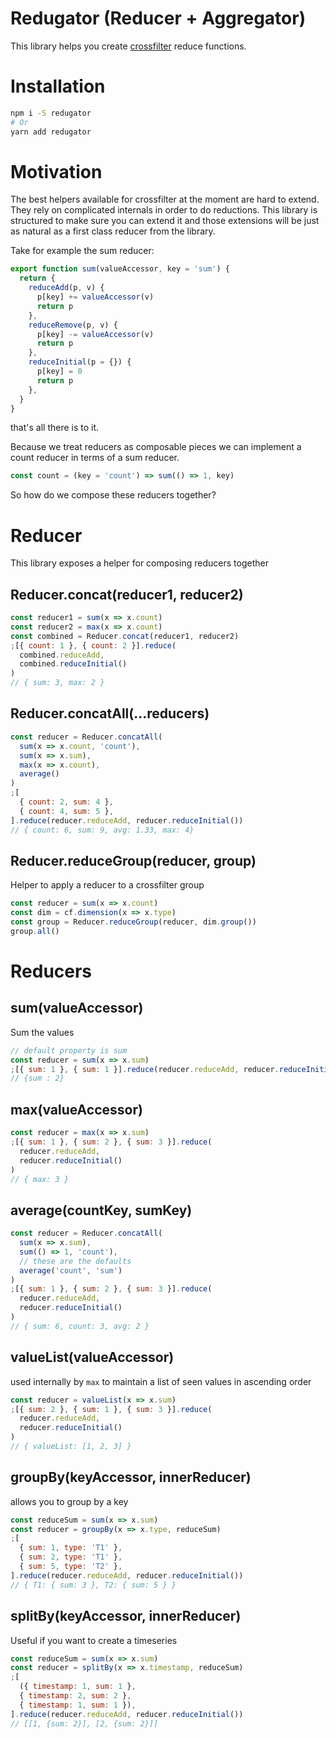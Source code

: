# Redugator (Reducer + Aggregator)

This library helps you create [crossfilter](https://github.com/crossfilter/crossfilter) reduce functions.

# Installation

```sh
npm i -S redugator
# Or
yarn add redugator
```

# Motivation

The best helpers available for crossfilter at the moment are hard to extend. They
rely on complicated internals in order to do reductions. This library is structured
to make sure you can extend it and those extensions will be just as natural as
a first class reducer from the library.

Take for example the sum reducer:

```js
export function sum(valueAccessor, key = 'sum') {
  return {
    reduceAdd(p, v) {
      p[key] += valueAccessor(v)
      return p
    },
    reduceRemove(p, v) {
      p[key] -= valueAccessor(v)
      return p
    },
    reduceInitial(p = {}) {
      p[key] = 0
      return p
    },
  }
}
```

that's all there is to it.

Because we treat reducers as composable pieces we can implement a count reducer in
terms of a sum reducer.

```js
const count = (key = 'count') => sum(() => 1, key)
```

So how do we compose these reducers together?

# Reducer

This library exposes a helper for composing reducers together

## Reducer.concat(reducer1, reducer2)

```js
const reducer1 = sum(x => x.count)
const reducer2 = max(x => x.count)
const combined = Reducer.concat(reducer1, reducer2)
;[{ count: 1 }, { count: 2 }].reduce(
  combined.reduceAdd,
  combined.reduceInitial()
)
// { sum: 3, max: 2 }
```

## Reducer.concatAll(...reducers)

```js
const reducer = Reducer.concatAll(
  sum(x => x.count, 'count'),
  sum(x => x.sum),
  max(x => x.count),
  average()
)
;[
  { count: 2, sum: 4 },
  { count: 4, sum: 5 },
].reduce(reducer.reduceAdd, reducer.reduceInitial())
// { count: 6, sum: 9, avg: 1.33, max: 4}
```

## Reducer.reduceGroup(reducer, group)

Helper to apply a reducer to a crossfilter group

```js
const reducer = sum(x => x.count)
const dim = cf.dimension(x => x.type)
const group = Reducer.reduceGroup(reducer, dim.group())
group.all()
```

# Reducers

## sum(valueAccessor)

Sum the values

```js
// default property is sum
const reducer = sum(x => x.sum)
;[{ sum: 1 }, { sum: 1 }].reduce(reducer.reduceAdd, reducer.reduceInitial())
// {sum : 2}
```

## max(valueAccessor)

```js
const reducer = max(x => x.sum)
;[{ sum: 1 }, { sum: 2 }, { sum: 3 }].reduce(
  reducer.reduceAdd,
  reducer.reduceInitial()
)
// { max: 3 }
```

## average(countKey, sumKey)

```js
const reducer = Reducer.concatAll(
  sum(x => x.sum),
  sum(() => 1, 'count'),
  // these are the defaults
  average('count', 'sum')
)
;[{ sum: 1 }, { sum: 2 }, { sum: 3 }].reduce(
  reducer.reduceAdd,
  reducer.reduceInitial()
)
// { sum: 6, count: 3, avg: 2 }
```

## valueList(valueAccessor)

used internally by `max` to maintain a list of seen values in ascending order

```js
const reducer = valueList(x => x.sum)
;[{ sum: 2 }, { sum: 1 }, { sum: 3 }].reduce(
  reducer.reduceAdd,
  reducer.reduceInitial()
)
// { valueList: [1, 2, 3] }
```

## groupBy(keyAccessor, innerReducer)

allows you to group by a key

```js
const reduceSum = sum(x => x.sum)
const reducer = groupBy(x => x.type, reduceSum)
;[
  { sum: 1, type: 'T1' },
  { sum: 2, type: 'T1' },
  { sum: 5, type: 'T2' },
].reduce(reducer.reduceAdd, reducer.reduceInitial())
// { T1: { sum: 3 }, T2: { sum: 5 } }
```

## splitBy(keyAccessor, innerReducer)

Useful if you want to create a timeseries

```js
const reduceSum = sum(x => x.sum)
const reducer = splitBy(x => x.timestamp, reduceSum)
;[
  ({ timestamp: 1, sum: 1 },
  { timestamp: 2, sum: 2 },
  { timestamp: 1, sum: 1 }),
].reduce(reducer.reduceAdd, reducer.reduceInitial())
// [[1, {sum: 2}], [2, {sum: 2}]]
```
